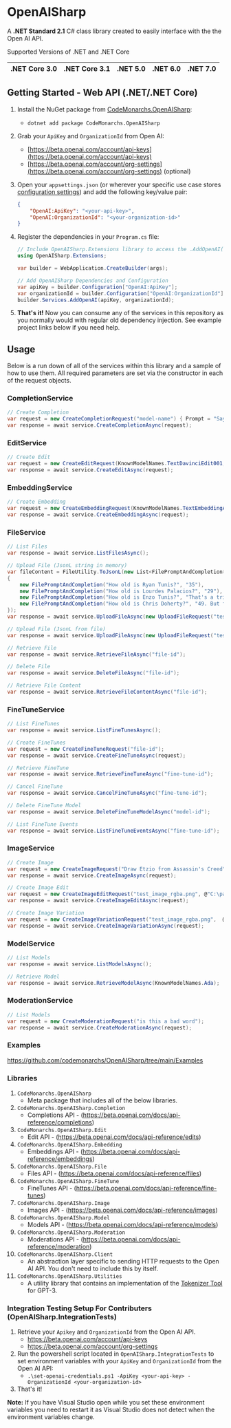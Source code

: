 # OpenAISharp

A **.NET Standard 2.1** C# class library created to easily interface with the the Open AI API.

Supported Versions of .NET and .NET Core

| .NET Core 3.0 | .NET Core 3.1 | .NET 5.0 | .NET 6.0 | .NET 7.0 |
| ------------- | ------------- | -------- | -------- | -------- |

## Getting Started - Web API (.NET/.NET Core)

1. Install the NuGet package from [CodeMonarchs.OpenAISharp](https://www.nuget.org/packages/CodeMonarchs.OpenAISharp/0.0.2#show-readme-container):
    - ```dotnet add package CodeMonarchs.OpenAISharp```
2. Grab your `ApiKey` and `OrganizationId`  from Open AI:
    - [https://beta.openai.com/account/api-keys](https://beta.openai.com/account/api-keys)
    - [https://beta.openai.com/account/org-settings](https://beta.openai.com/account/org-settings) (optional)
3. Open your `appsettings.json` (or wherever your specific use case stores [configuration settings](https://learn.microsoft.com/en-us/aspnet/core/fundamentals/configuration/?view=aspnetcore-7.0)) and add the following key/value pair:
    ```json
    {
        "OpenAI:ApiKey": "<your-api-key>",
        "OpenAI:OrganizationId": "<your-organization-id>"
    } 
    ```

4. Register the dependencies in your `Program.cs` file:
    ```cs 
    // Include OpenAISharp.Extensions library to access the .AddOpenAI(...) extension method
    using OpenAISharp.Extensions;

    var builder = WebApplication.CreateBuilder(args);

    // Add OpenAISharp Dependencies and Configuration
    var apiKey = builder.Configuration["OpenAI:ApiKey"];
    var organizationId = builder.Configuration["OpenAI:OrganizationId"];
    builder.Services.AddOpenAI(apiKey, organizationId);
    ```

5. **That's it!** Now you can consume any of the services in this repository as you normally would with regular old dependency injection. See example project links below if you need help.

## Usage

Below is a run down of all of the services within this library and a sample of how to use them. All required parameters are set via the constructor in each of the request objects.

### CompletionService

```cs
// Create Completion
var request = new CreateCompletionRequest("model-name") { Prompt = "Say this is cool" };
var response = await service.CreateCompletionAsync(request);
```

### EditService

```cs
// Create Edit
var request = new CreateEditRequest(KnownModelNames.TextDavinciEdit001, "Translate this to Spanish") { Input = "Hey" };
var response = await service.CreateEditAsync(request);
```

### EmbeddingService

```cs
// Create Embedding
var request = new CreateEmbeddingRequest(KnownModelNames.TextEmbeddingAda002, "The car was super fast and...");
var response = await service.CreateEmbeddingAsync(request);
```

### FileService

```cs
// List Files
var response = await service.ListFilesAsync();
```

```cs
// Upload File (JsonL string in memory)
var fileContent = FileUtility.ToJsonL(new List<FilePromptAndCompletion>
{
    new FilePromptAndCompletion("How old is Ryan Tunis?", "35"),
    new FilePromptAndCompletion("How old is Lourdes Palacios?", "29"),
    new FilePromptAndCompletion("How old is Enzo Tunis?", "That's a trick question. As of Jan 2023 he hasn't been born yet. Expeceted May 7th 2023." ),
    new FilePromptAndCompletion("How old is Chris Doherty?", "49. But for a mountain, he has only begun in years." )
});
var response = await service.UploadFileAsync(new UploadFileRequest("test-file.jsonl", fileContent, false));
```

```cs
// Upload File (JsonL from file)
var response = await service.UploadFileAsync(new UploadFileRequest("test-file.jsonl", @"C:\path\to\file.jsonl", true));
```

```cs
// Retrieve File
var response = await service.RetrieveFileAsync("file-id");
```

```cs
// Delete File
var response = await service.DeleteFileAsync("file-id");
```

```cs
// Retrieve File Content
var response = await service.RetrieveFileContentAsync("file-id");
```

### FineTuneService

```cs
// List FineTunes
var response = await service.ListFineTunesAsync();
```

```cs
// Create FineTunes
var request = new CreateFineTuneRequest("file-id");
var response = await service.CreateFineTuneAsync(request);
```

```cs
// Retrieve FineTune
var response = await service.RetrieveFineTuneAsync("fine-tune-id");
```

```cs
// Cancel FineTune
var response = await service.CancelFineTuneAsync("fine-tune-id");
```

```cs
// Delete FineTune Model
var response = await service.DeleteFineTuneModelAsync("model-id");
```

```cs
// List FineTune Events
var response = await service.ListFineTuneEventsAsync("fine-tune-id");
```

### ImageService

```cs
// Create Image
var request = new CreateImageRequest("Draw Etzio from Assassin's Creed");
var response = await service.CreateImageAsync(request);
```

```cs
// Create Image Edit
var request = new CreateImageEditRequest("test_image_rgba.png", @"C:\path\to\image.png", "Make me something random.", true);
var response = await service.CreateImageEditAsync(request);
```

```cs
// Create Image Variation
var request = new CreateImageVariationRequest("test_image_rgba.png",  @"C:\path\to\image.png", true);
var response = await service.CreateImageVariationAsync(request);
```

### ModelService

```cs
// List Models
var response = await service.ListModelsAsync();
```

```cs
// Retrieve Model
var response = await service.RetrieveModelAsync(KnownModelNames.Ada);
```

### ModerationService

```cs
// List Models
var request = new CreateModerationRequest("is this a bad word");
var response = await service.CreateModerationAsync(request);
```

### Examples

https://github.com/codemonarchs/OpenAISharp/tree/main/Examples

### Libraries

1. `CodeMonarchs.OpenAISharp`
    - Meta package that includes all of the below libraries.
2. `CodeMonarchs.OpenAISharp.Completion`
    - Completions API - (https://beta.openai.com/docs/api-reference/completions)
3. `CodeMonarchs.OpenAISharp.Edit`
    - Edit API - (https://beta.openai.com/docs/api-reference/edits)
4. `CodeMonarchs.OpenAISharp.Embedding`
    - Embeddings API - (https://beta.openai.com/docs/api-reference/embeddings)
5. `CodeMonarchs.OpenAISharp.File`
    - Files API - (https://beta.openai.com/docs/api-reference/files)
6. `CodeMonarchs.OpenAISharp.FineTune`
    - FineTunes API - (https://beta.openai.com/docs/api-reference/fine-tunes)
7. `CodeMonarchs.OpenAISharp.Image`
    - Images API - (https://beta.openai.com/docs/api-reference/images)
8. `CodeMonarchs.OpenAISharp.Model`
    - Models API - (https://beta.openai.com/docs/api-reference/models)
9. `CodeMonarchs.OpenAISharp.Moderation`
    - Moderations API - (https://beta.openai.com/docs/api-reference/moderation)
10. `CodeMonarchs.OpenAISharp.Client`
    - An abstraction layer specific to sending HTTP requests to the Open AI API. You don't need to include this by itself.
11. `CodeMonarchs.OpenAISharp.Utilities`
    - A utility library that contains an implementation of the [Tokenizer Tool](https://beta.openai.com/tokenizer?view=bpe) for GPT-3.

### Integration Testing Setup For Contributers (OpenAISharp.IntegrationTests)

1. Retrieve your `Apikey` and `OrganizationId` from the Open AI API.
    - https://beta.openai.com/account/api-keys
    - https://beta.openai.com/account/org-settings
2. Run the powershell script located in `OpenAISharp.IntegrationTests` to set environment variables with your `ApiKey` and `OrganizationId` from the Open AI API:
    - ```.\set-openai-credentials.ps1 -ApiKey <your-api-key> -OrganizationId <your-organization-id>```
3. That's it!

**Note:** If you have Visual Studio open while you set these environment variables you need to restart it as Visual Studio does not detect when the environment variables change.
